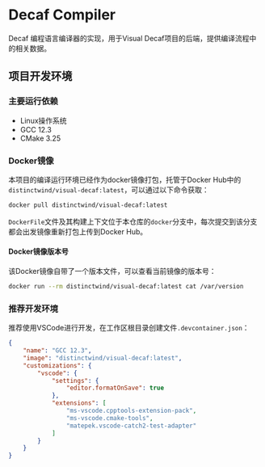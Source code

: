 # Decaf Compiler

Decaf 编程语言编译器的实现，用于Visual Decaf项目的后端，提供编译流程中的相关数据。

## 项目开发环境

### 主要运行依赖

- Linux操作系统
- GCC 12.3
- CMake 3.25

### Docker镜像

本项目的编译运行环境已经作为docker镜像打包，托管于Docker Hub中的`distinctwind/visual-decaf:latest`，可以通过以下命令获取：

```bash
docker pull distinctwind/visual-decaf:latest
```

`DockerFile`文件及其构建上下文位于本仓库的`docker`分支中，每次提交到该分支都会出发镜像重新打包上传到Docker Hub。

#### Docker镜像版本号

该Docker镜像自带了一个版本文件，可以查看当前镜像的版本号：

```bash
docker run --rm distinctwind/visual-decaf:latest cat /var/version
```

### 推荐开发环境

推荐使用VSCode进行开发，在工作区根目录创建文件`.devcontainer.json`：

```json
{
    "name": "GCC 12.3",
    "image": "distinctwind/visual-decaf:latest",
    "customizations": {
        "vscode": {
            "settings": {
                "editor.formatOnSave": true
            },
            "extensions": [
				"ms-vscode.cpptools-extension-pack",
				"ms-vscode.cmake-tools",
				"matepek.vscode-catch2-test-adapter"
			]
        }
    }
}
```